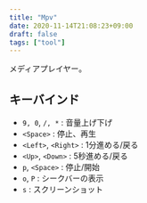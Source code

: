 ```yaml
---
title: "Mpv"
date: 2020-11-14T21:08:23+09:00
draft: false
tags: ["tool"]
---
```


メディアプレイヤー。

## キーバインド

* `9, 0`, `/, *` : 音量上げ下げ
* `<Space>` : 停止、再生
* `<Left>`, `<Right>` : 1分進める/戻る
* `<Up>`, `<Down>` : 5秒進める/戻る
* `p`, `<Space>` : 停止/開始
* `o`, `P` : シークバーの表示
* `s` : スクリーンショット

